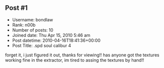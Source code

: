 ## Post #1
- Username: bondlaw
- Rank: n00b
- Number of posts: 10
- Joined date: Thu Apr 15, 2010 5:46 am
- Post datetime: 2010-04-16T18:41:36+00:00
- Post Title: .spd soul calibur 4

forget it, i just figured it out, thanks for viewing!!
has anyone got the textures working fine in the extractor, im tired to assing the textures by hand!!
